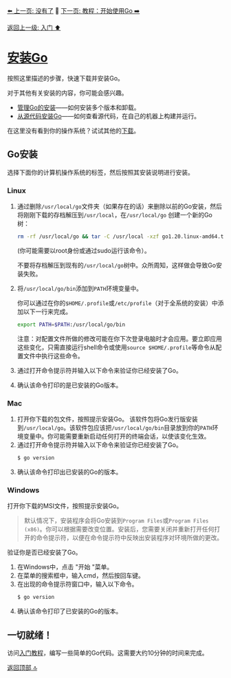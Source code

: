 [⬅️ 上一页: 没有了](#) 🚦 [下一页: 教程：开始使用Go ➡️](教程：开始使用Go.md)

[返回上一级: 入门 ⬆️](../入门.md)

# [安装Go](安装Go.md)

按照这里描述的步骤，快速下载并安装Go。

对于其他有关安装的内容，你可能会感兴趣。

- [管理Go的安装](安装Go/管理Go的安装.md)——如何安装多个版本和卸载。
- [从源代码安装Go](安装Go/从源代码安装Go.md)——如何查看源代码，在自己的机器上构建并运行。

在这里没有看到你的操作系统？试试其他的[下载](https://go.dev/dl/)。

## Go安装

选择下面你的计算机操作系统的标签，然后按照其安装说明进行安装。

### Linux

1. 通过删除`/usr/local/go`文件夹（如果存在的话）来删除以前的Go安装，然后将刚刚下载的存档解压到`/usr/local`，在`/usr/local/go` 创建一个新的Go树：

    ```bash
    rm -rf /usr/local/go && tar -C /usr/local -xzf go1.20.linux-amd64.tar.gz
    ```
    (你可能需要以root身份或通过sudo运行该命令）。
    
    不要将存档解压到现有的`/usr/local/go`树中。众所周知，这样做会导致Go安装失败。
2. 将`/usr/local/go/bin`添加到`PATH`环境变量中。
    
    你可以通过在你的`$HOME/.profile`或`/etc/profile`（对于全系统的安装）中添加以下一行来完成。

    ```bash
    export PATH=$PATH:/usr/local/go/bin
    ```
    注意：对配置文件所做的修改可能在你下次登录电脑时才会应用。要立即应用这些变化，只需直接运行shell命令或使用`source $HOME/.profile`等命令从配置文件中执行这些命令。
3. 通过打开命令提示符并输入以下命令来验证你已经安装了Go。
4. 确认该命令打印的是已安装的Go版本。

### Mac

1. 打开你下载的包文件，按照提示安装Go。
    该软件包将Go发行版安装到`/usr/local/go`。该软件包应该把`/usr/local/go/bin`目录放到你的`PATH`环境变量中。你可能需要重新启动任何打开的终端会话，以使该变化生效。
2. 通过打开命令提示符并输入以下命令来验证你已经安装了Go。
    ```bash
    $ go version
    ```
3. 确认该命令打印出已安装的Go的版本。

### Windows

打开你下载的MSI文件，按照提示安装Go。

> 默认情况下，安装程序会将Go安装到`Program Files`或`Program Files (x86)`。你可以根据需要改变位置。安装后，您需要关闭并重新打开任何打开的命令提示符，以便在命令提示符中反映出安装程序对环境所做的更改。

验证你是否已经安装了Go。

1. 在Windows中，点击 "开始 "菜单。
2. 在菜单的搜索框中，输入cmd，然后按回车键。
3. 在出现的命令提示符窗口中，输入以下命令。
    ```bash
    $ go version
    ```
4. 确认该命令打印了已安装的Go的版本。

## 一切就绪！

访问[入门教程](教程：开始使用Go.md)，编写一些简单的Go代码。这需要大约10分钟的时间来完成。

[返回顶部 🔝](#安装Go) 